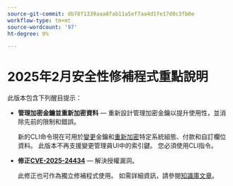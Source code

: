 ```yaml
---
source-git-commit: db78f1339aaa8fab11a5ef7aa4d1fe17d0c3fb0e
workflow-type: tm+mt
source-wordcount: '97'
ht-degree: 0%

---
```

# 2025年2月安全性修補程式重點說明

此版本包含下列醒目提示：

* **管理加密金鑰並重新加密資料** — 重新設計管理加密金鑰以提升使用性，並消除先前的限制和錯誤。<!-- AC-12679 -->

  新的CLI命令現在可用於[變更](https://experienceleague.adobe.com/zh-hant/docs/commerce-admin/systems/security/encryption-key)金鑰和[重新加密](https://developer.adobe.com/commerce/php/development/security/data-encryption/)特定系統組態、付款和自訂欄位資料。 此版本不再支援變更管理員UI中的索引鍵。 您必須使用CLI指令。

* **修正[CVE-2025-24434](https://nvd.nist.gov/vuln/detail/CVE-2025-24434)** — 解決授權漏洞。

  此修正也可作為獨立修補程式使用。 如需詳細資訊，請參閱[知識庫文章](https://experienceleague.adobe.com/zh-hant/docs/commerce-knowledge-base/kb/troubleshooting/known-issues-patches-attached/security-update-available-for-adobe-commerce-apsb25-08)。<!-- AC-12755 -->
